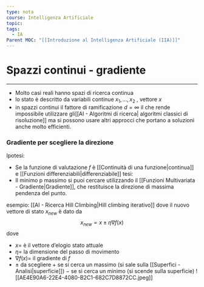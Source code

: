 ```yaml
---
type: nota
course: Intelligenza Artificiale
topic: 
tags:
  - IA
Parent MOC: "[[Introduzione al Intelligenza Artificiale (IIA)]]"
---
```


# Spazzi continui - gradiente
---
- Molto casi reali hanno spazi di ricerca continua
-  lo stato è descritto  da variabili continue $x_1,\dots,x_2$ , vettore $x$
- in spazzi continui il fattore di ramificazione $d= \infty$ il che rende impossibile utilizzare gli[[AI - Algoritmi di ricerca| algoritmi classici di risoluzione]] ma si possono usare altri approcci che portano a soluzioni anche molto efficienti.

### Gradiente per scegliere la direzione
Ipotesi:
- Se la  funzione di valutazione $f$ è [[Continuità di una funzione|continua]] e [[Funzioni differenziabili|differenziabile]] 
tesi:
- Il minimo p massimo si puoi cercare utilizzando il [[Funzioni Multivariata - Gradiente|Gradiente]], che restituisce la direzione di massima pendenza del punto.

esempio:
[[AI - Ricerca Hill Climbing|Hill climbing iterativo]] dove  il nuovo vettore di stato $x_{new}$
è dato da $$x_{new}=x \pm \eta\nabla f(x)$$
dove 
- $x =$ è il vettore d’elogio stato attuale
- $\eta=$ la dimensione del passo di movimento
- $\nabla f(x)=$ il gradiente di $f$
- $\pm$ da scegliere $+$ se si cerca un massimo (si sale sulla [[Superfici - Analisi|superficie]]) $-$ se si cerca un minimo (si scende sulla superficie)
![[AE4E90A6-22E4-4080-B2C1-682C7D8872CC.jpeg]]




